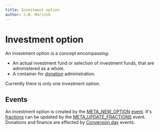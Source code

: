 ```yaml
---
title: Investment option
author: J.W. Morsink
---
```


# Investment option

An investment option is a concept encompassing:

* An actual investment fund or selection of investment funds, that are administered as a whole.
* A container for [donation](./donation) administration.

Currently there is only one investment option.

## Events

An investment option is created by the [META_NEW_OPTION](./events/META_NEW_OPTION) [event](./event). 
It's [fractions](./option_fractions) can be updated by the [META_UPDATE_FRACTIONS](./events/META_UPDATE_FRACTIONS) event.
Donations and finance are effected by [Conversion day](./conversion_day) events.

